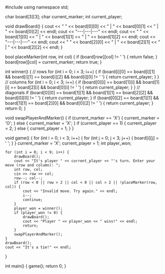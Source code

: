 #include <iostream>
using namespace std;

char board[3][3];
char current_marker;
int current_player;

void drawBoard() {
    cout << " " << board[0][0] << " | " << board[0][1] << " | " << board[0][2] << endl;
    cout << "---|---|---" << endl;
    cout << " " << board[1][0] << " | " << board[1][1] << " | " << board[1][2] << endl;
    cout << "---|---|---" << endl;
    cout << " " << board[2][0] << " | " << board[2][1] << " | " << board[2][2] << endl;
}

bool placeMarker(int row, int col) {
    if (board[row][col] != ' ') {
        return false;
    }
    board[row][col] = current_marker;
    return true;
}

int winner() {
    // rows
    for (int i = 0; i < 3; i++) {
        if (board[i][0] == board[i][1] && board[i][1] == board[i][2] && board[i][0] != ' ') {
            return current_player;
        }
    }
    // columns
    for (int i = 0; i < 3; i++) {
        if (board[0][i] == board[1][i] && board[1][i] == board[2][i] && board[0][i] != ' ') {
            return current_player;
        }
    }
    // diagonals
    if (board[0][0] == board[1][1] && board[1][1] == board[2][2] && board[0][0] != ' ') {
        return current_player;
    }
    if (board[0][2] == board[1][1] && board[1][1] == board[2][0] && board[0][2] != ' ') {
        return current_player;
    }
    return 0;
}

void swapPlayerAndMarker() {
    if (current_marker == 'X') {
        current_marker = 'O';
    } else {
        current_marker = 'X';
    }
    if (current_player == 1) {
        current_player = 2;
    } else {
        current_player = 1;
    }
}

void game() {
    for (int i = 0; i < 3; i++) {
        for (int j = 0; j < 3; j++) {
            board[i][j] = ' ';
        }
    }
    current_marker = 'X';
    current_player = 1;
    int player_won;

    for (int i = 0; i < 9; i++) {
        drawBoard();
        cout << "It's player " << current_player << "'s turn. Enter your move (row and column): ";
        int row, col;
        cin >> row >> col;
        row--; col--;
        if (row < 0 || row > 2 || col < 0 || col > 2 || !placeMarker(row, col)) {
            cout << "Invalid move. Try again." << endl;
            i--;
            continue;
        }
        player_won = winner();
        if (player_won != 0) {
            drawBoard();
            cout << "Player " << player_won << " wins!" << endl;
            return;
        }
        swapPlayerAndMarker();
    }
    drawBoard();
    cout << "It's a tie!" << endl;
}

int main() {
    game();
    return 0;
}
